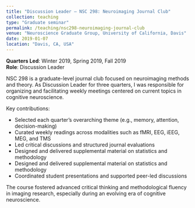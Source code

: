 ```yaml
---
title: "Discussion Leader – NSC 298: Neuroimaging Journal Club"
collection: teaching
type: "Graduate seminar"
permalink: /teaching/nsc298-neuroimaging-journal-club
venue: "Neuroscience Graduate Group, University of California, Davis"
date: 2019-01-07
location: "Davis, CA, USA"
---
```


**Quarters Led**: Winter 2019, Spring 2019, Fall 2019  
**Role**: Discussion Leader

NSC 298 is a graduate-level journal club focused on neuroimaging methods and theory. As Discussion Leader for three quarters, I was responsible for organizing and facilitating weekly meetings centered on current topics in cognitive neuroscience.

Key contributions:
- Selected each quarter’s overarching theme (e.g., memory, attention, decision-making)
- Curated weekly readings across modalities such as fMRI, EEG, iEEG, MEG, and TMS
- Led critical discussions and structured journal evaluations
- Designed and delivered supplemental material on statistics and methodology
- Designed and delivered supplemental material on statistics and methodology
- Coordinated student presentations and supported peer-led discussions

The course fostered advanced critical thinking and methodological fluency in imaging research, especially during an evolving era of cognitive neuroscience.
